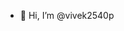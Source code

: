 - 👋 Hi, I’m @vivek2540p


<!---
vivek2540p/vivek2540p is a ✨ special ✨ repository because its `README.md` (this file) appears on your GitHub profile.
You can click the Preview link to take a look at your changes.
--->
